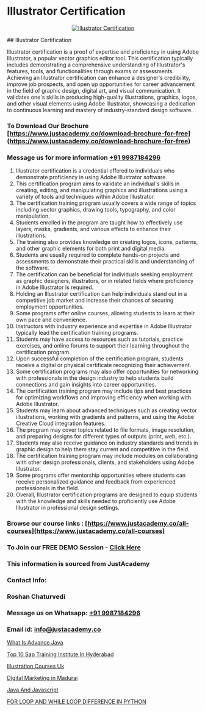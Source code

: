 # Illustrator Certification

<p align="center">
  <a href="https://justacademy.co/course-detail/illustrator-training">
    <img src="https://justacademy.co/storage2/course_image/1676637548_course_image.webp" alt="Illustrator Certification">
  </a>
</p>
## Illustrator Certification

Illustrator certification is a proof of expertise and proficiency in using Adobe Illustrator, a popular vector graphics editor tool. This certification typically includes demonstrating a comprehensive understanding of Illustrator's features, tools, and functionalities through exams or assessments. Achieving an Illustrator certification can enhance a designer's credibility, improve job prospects, and open up opportunities for career advancement in the field of graphic design, digital art, and visual communication. It validates one's skills in producing high-quality illustrations, graphics, logos, and other visual elements using Adobe Illustrator, showcasing a dedication to continuous learning and mastery of industry-standard design software.
### To Download Our Brochure [https://www.justacademy.co/download-brochure-for-free](https://www.justacademy.co/download-brochure-for-free)
### Message us for more information [+91 9987184296](https://api.whatsapp.com/send?phone=919987184296)
1) Illustrator certification is a credential offered to individuals who demonstrate proficiency in using Adobe Illustrator software.
2) This certification program aims to validate an individual's skills in creating, editing, and manipulating graphics and illustrations using a variety of tools and techniques within Adobe Illustrator.
3) The certification training program usually covers a wide range of topics including vector graphics, drawing tools, typography, and color manipulation.
4) Students enrolled in the program are taught how to effectively use layers, masks, gradients, and various effects to enhance their illustrations.
5) The training also provides knowledge on creating logos, icons, patterns, and other graphic elements for both print and digital media.
6) Students are usually required to complete hands-on projects and assessments to demonstrate their practical skills and understanding of the software.
7) The certification can be beneficial for individuals seeking employment as graphic designers, illustrators, or in related fields where proficiency in Adobe Illustrator is required.
8) Holding an Illustrator certification can help individuals stand out in a competitive job market and increase their chances of securing employment opportunities.
9) Some programs offer online courses, allowing students to learn at their own pace and convenience.
10) Instructors with industry experience and expertise in Adobe Illustrator typically lead the certification training programs.
11) Students may have access to resources such as tutorials, practice exercises, and online forums to support their learning throughout the certification program.
12) Upon successful completion of the certification program, students receive a digital or physical certificate recognizing their achievement.
13) Some certification programs may also offer opportunities for networking with professionals in the design industry to help students build connections and gain insights into career opportunities.
14) The certification training program may include tips and best practices for optimizing workflows and improving efficiency when working with Adobe Illustrator.
15) Students may learn about advanced techniques such as creating vector illustrations, working with gradients and patterns, and using the Adobe Creative Cloud integration features.
16) The program may cover topics related to file formats, image resolution, and preparing designs for different types of outputs (print, web, etc.).
17) Students may also receive guidance on industry standards and trends in graphic design to help them stay current and competitive in the field.
18) The certification training program may include modules on collaborating with other design professionals, clients, and stakeholders using Adobe Illustrator.
19) Some programs offer mentorship opportunities where students can receive personalized guidance and feedback from experienced professionals in the field.
20) Overall, Illustrator certification programs are designed to equip students with the knowledge and skills needed to proficiently use Adobe Illustrator in professional design settings.

### Browse our course links : [https://www.justacademy.co/all-courses](https://www.justacademy.co/all-courses) 
### To Join our FREE DEMO Session - [Click Here](https://www.justacademy.co/register-for-course-demo)


### This information is sourced from JustAcademy
### Contact Info:
### Roshan Chaturvedi
### Message us on Whatsapp: [+91 9987184296](https://api.whatsapp.com/send?phone=919987184296)
### Email id: [info@justacademy.co](mailto:info@justacademy.co)
                
[What Is Advance Java](https://www.linkedin.com/pulse/what-advance-java-justacademy-thane-tzdtc?trackingId=VpDmHXp5D%2F4aTA5wzIr%2Fvg%3D%3D&lipi=urn%3Ali%3Apage%3Ad_flagship3_company_admin%3BSjJgDxHPQuqgadOjXouU%2FQ%3D%3D)

[Top 10 Sap Training Institute In Hyderabad](https://www.linkedin.com/pulse/top-10-sap-training-institute-hyderabad-justacademy-manchester-zyjqf?trackingId=H0UiFLOJ6SJTkY7nSnRp7g%3D%3D&lipi=urn%3Ali%3Apage%3Ad_flagship3_company_admin%3BkfEqcIulRv%2Bk695n7CpVww%3D%3D)

[Illustration Courses Uk](https://medium.com/@AkashSingh2052/illustration-courses-uk-d11d71bbfb65)

[Digital Marketing in Madurai](https://medium.com/@surajvaishnav5015/digital-marketing-in-madurai-f2440e5bceeb)

[Java And Javascript](https://justacademyin.github.io/justacademy/java-and-javascript)

[FOR LOOP AND WHILE LOOP DIFFERENCE IN PYTHON](https://justacademyin.github.io/justacademy/for-loop-and-while-loop-difference-in-python)

